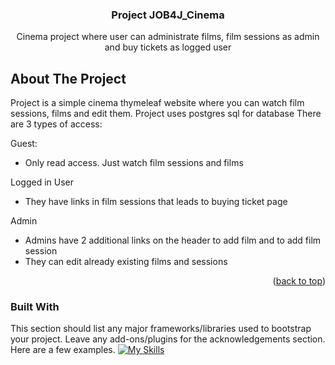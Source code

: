
<h3 align="center">Project JOB4J_Cinema</h3>

  <p align="center">
    Cinema project where user can administrate films, film sessions as admin and buy tickets as logged user

  </p>



<!-- ABOUT THE PROJECT -->
## About The Project


Project is a simple cinema thymeleaf website where you can watch film sessions, films and edit them. Project uses postgres sql for database
There are 3 types of access:

Guest:
* Only read access. Just watch film sessions and films

Logged in User
* They have links in film sessions that leads to buying ticket page

Admin
* Admins have 2 additional links on the header to add film and to add film session
* They can edit already existing films and sessions

<p align="right">(<a href="#readme-top">back to top</a>)</p>



### Built With

This section should list any major frameworks/libraries used to bootstrap your project. Leave any add-ons/plugins for the acknowledgements section. Here are a few examples.
[![My Skills](https://skills.thijs.gg/icons?i=java,spring,postgres,html&theme=light)](https://www.java.com/en/download/help/index.html)

